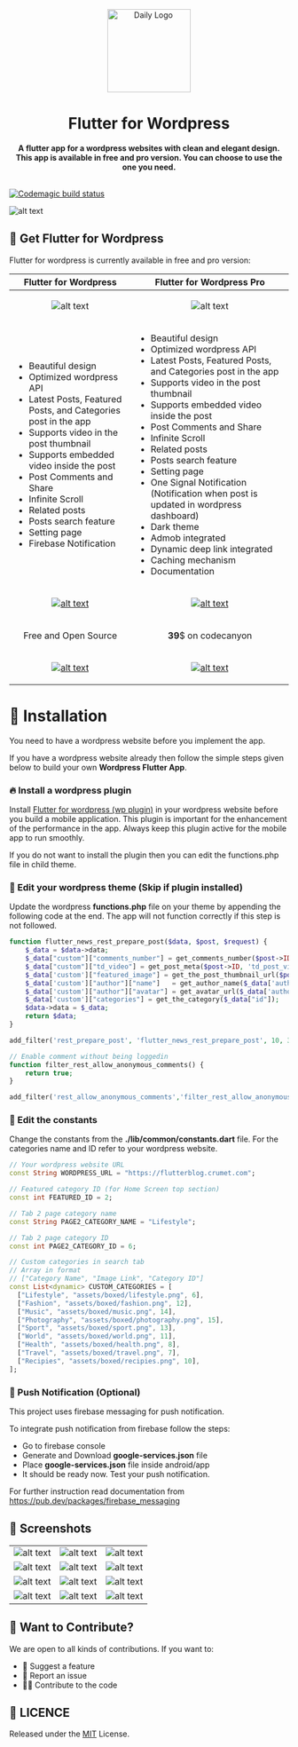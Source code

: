 <div align="center">
  <img src="resources/icon.png" alt="Daily Logo" width="150">
  <h1>Flutter for Wordpress</h1>
  <strong>A flutter app for a wordpress websites with clean and elegant design. This app is available in free and pro version. You can choose to use the one you need.</strong>
</div>
<br>

[![Codemagic build status](https://api.codemagic.io/apps/5dda7273011bc91bb5e1e928/5dda7273011bc91bb5e1e927/status_badge.svg)](https://codemagic.io/apps/5dda7273011bc91bb5e1e928/5dda7273011bc91bb5e1e927/latest_build)


![alt text](resources/banner.png "Banner")

## 📌 Get Flutter for Wordpress

Flutter for wordpress is currently available in free and pro version:

|Flutter for Wordpress|Flutter for Wordpress Pro|
|---|---|
|<p align="center">![alt text](resources/fwp.png "Flutter for wordpress")</p>|<p align="center">![alt text](resources/wp_pro.png "Flutter for wordpress pro")</p>|
|<ul><li>Beautiful design</li><li>Optimized wordpress API</li><li>Latest Posts, Featured Posts, and Categories post in the app</li><li>Supports video in the post thumbnail</li><li>Supports embedded video inside the post</li><li>Post Comments and Share</li><li>Infinite Scroll</li><li>Related posts</li><li>Posts search feature</li><li>Setting page</li><li>Firebase Notification</li></ul>|<ul><li>Beautiful design</li><li>Optimized wordpress API</li><li>Latest Posts, Featured Posts, and Categories post in the app</li><li>Supports video in the post thumbnail</li><li>Supports embedded video inside the post</li><li>Post Comments and Share</li><li>Infinite Scroll</li><li>Related posts</li><li>Posts search feature</li><li>Setting page</li><li>One Signal Notification (Notification when post is updated in wordpress dashboard)</li><li>Dark theme</li><li>Admob integrated</li><li>Dynamic deep link integrated</li><li>Caching mechanism</li><li>Documentation</li></ul>|
|<p align="center">[![alt text](resources/google-play-badge.png "Banner")](https://play.google.com/store/apps/details?id=com.wordpress.flutter.app)</p>|<p align="center">[![alt text](resources/google-play-badge.png "Banner")](https://play.google.com/store/apps/details?id=com.wordpress.flutter.pro)</p>|
|<p align="center">Free and Open Source<p>|<p align="center"><b>39</b>$ on codecanyon<p>|
|<p align="center">[![alt text](resources/button_download.png "Download")](https://github.com/l3lackcurtains/Flutter-for-Wordpress-App/releases)<p>|<p align="center">[![alt text](resources/button_purchase.png "Purchase")](https://codecanyon.net/item/flutter-for-wordpress-pro/27977169)</p>|


# 🚀 Installation

You need to have a wordpress website before you implement the app.

If you have a wordpress website already then follow the simple steps given below to build your own **Wordpress Flutter App**.

### 🔥 Install a wordpress plugin

Install [Flutter for wordpress (wp plugin)](https://github.com/l3lackcurtains/flutter-for-wordpress-wp-plugin/releases) in your wordpress website before you build a mobile application. This plugin is important for the enhancement of the performance in the app. Always keep this plugin active for the mobile app to run smoothly.

If you do not want to install the plugin then you can edit the functions.php file in child theme.


### 📌 Edit your wordpress theme (Skip if plugin installed)

Update the wordpress **functions.php** file on your theme by appending the following code at the end. The app will not function correctly if this step is not followed.

```php
function flutter_news_rest_prepare_post($data, $post, $request) {
    $_data = $data->data;
    $_data["custom"]["comments_number"] = get_comments_number($post->ID);
    $_data["custom"]["td_video"] = get_post_meta($post->ID, 'td_post_video', true) ?? '';
    $_data['custom']["featured_image"] = get_the_post_thumbnail_url($post->ID, "original") ?? '';
    $_data['custom']["author"]["name"]   = get_author_name($_data['author']);
    $_data['custom']["author"]["avatar"] = get_avatar_url($_data['author']);
    $_data['custom']["categories"] = get_the_category($_data["id"]);
    $data->data = $_data;
    return $data;
}

add_filter('rest_prepare_post', 'flutter_news_rest_prepare_post', 10, 3);

// Enable comment without being loggedin
function filter_rest_allow_anonymous_comments() {
    return true;
}

add_filter('rest_allow_anonymous_comments','filter_rest_allow_anonymous_comments');

```

### 🔨 Edit the constants

Change the constants from the **./lib/common/constants.dart** file. For the categories name and ID refer to your wordpress website.

```dart
// Your wordpress website URL
const String WORDPRESS_URL = "https://flutterblog.crumet.com"; 

// Featured category ID (for Home Screen top section)
const int FEATURED_ID = 2;

// Tab 2 page category name
const String PAGE2_CATEGORY_NAME = "Lifestyle";

// Tab 2 page category ID
const int PAGE2_CATEGORY_ID = 6;

// Custom categories in search tab
// Array in format
// ["Category Name", "Image Link", "Category ID"]
const List<dynamic> CUSTOM_CATEGORIES = [
  ["Lifestyle", "assets/boxed/lifestyle.png", 6],
  ["Fashion", "assets/boxed/fashion.png", 12],
  ["Music", "assets/boxed/music.png", 14],
  ["Photography", "assets/boxed/photography.png", 15],
  ["Sport", "assets/boxed/sport.png", 13],
  ["World", "assets/boxed/world.png", 11],
  ["Health", "assets/boxed/health.png", 8],
  ["Travel", "assets/boxed/travel.png", 7],
  ["Recipies", "assets/boxed/recipies.png", 10],
];
```

### 🔔 Push Notification (Optional)

This project uses firebase messaging for push notification.

To integrate push notification from firebase follow the steps:
- Go to firebase console
- Generate and Download **google-services.json** file
- Place **google-services.json** file inside android/app
- It should be ready now. Test your push notification.

For further instruction read documentation from https://pub.dev/packages/firebase_messaging

## 📱 Screenshots

|   |   |   |
|---|---|---|
|![alt text](resources/Screenshot_1.png "Screenshot 1")|![alt text](resources/Screenshot_2.png "Screenshot 2")|![alt text](resources/Screenshot_3.png "Screenshot 3")|
|![alt text](resources/Screenshot_4.png "Screenshot 4")|![alt text](resources/Screenshot_5.png "Screenshot 5")|![alt text](resources/Screenshot_6.png "Screenshot 6")|
|![alt text](resources/Screenshot_7.png "Screenshot 7")|![alt text](resources/Screenshot_8.png "Screenshot 8")|![alt text](resources/Screenshot_9.png "Screenshot 9")|
|![alt text](resources/Screenshot_10.png "Screenshot 10")|![alt text](resources/Screenshot_11.png "Screenshot 11")|![alt text](resources/Screenshot_12.png "Screenshot 12")|

## 🙌 Want to Contribute?

We are open to all kinds of contributions. If you want to:
* 🤔 Suggest a feature
* 🐛 Report an issue
* 👨‍💻 Contribute to the code


## 📑 LICENCE

Released under the [MIT](./LICENSE) License.<br>
